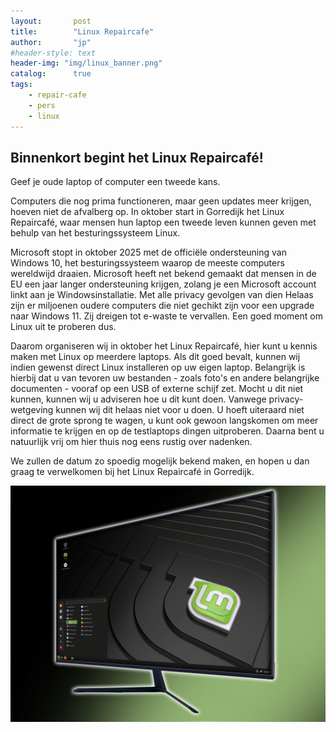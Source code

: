 ```yaml
---
layout:       post
title:        "Linux Repaircafe"
author:       "jp"
#header-style: text
header-img: "img/linux_banner.png"
catalog:      true
tags:
    - repair-cafe
    - pers
    - linux
---
```


## Binnenkort begint het Linux Repaircafé!

Geef je oude laptop of computer een tweede kans. 

Computers die nog prima functioneren, maar geen updates meer krijgen, hoeven niet de afvalberg op. In oktober start in Gorredijk het Linux Repaircafé, waar mensen hun laptop een tweede leven kunnen geven met behulp van het besturingssysteem Linux.

Microsoft stopt in oktober 2025 met de officiële ondersteuning van Windows 10, het besturingssysteem waarop de meeste computers wereldwijd draaien. Microsoft heeft net bekend gemaakt dat mensen in de EU een jaar langer ondersteuning krijgen, zolang je een Microsoft account linkt aan je Windowsinstallatie. Met alle privacy gevolgen van dien 
Helaas zijn er miljoenen oudere computers die niet gechikt zijn voor een upgrade naar Windows 11. Zij dreigen tot e-waste te vervallen. Een goed moment om Linux uit te proberen dus.

Daarom organiseren wij in oktober het Linux Repaircafé, hier kunt u kennis maken met Linux op meerdere laptops. Als dit goed bevalt, kunnen wij indien gewenst direct Linux installeren op uw eigen laptop. Belangrijk is hierbij dat u van tevoren uw bestanden - zoals foto's en andere belangrijke documenten - vooraf op een USB of externe schijf zet. Mocht u dit niet kunnen, kunnen wij u adviseren hoe u dit kunt doen. 
Vanwege privacy-wetgeving kunnen wij dit helaas niet voor u doen. U hoeft uiteraard niet direct de grote sprong te wagen, u kunt ook gewoon langskomen om meer informatie te krijgen en op de testlaptops dingen uitproberen. Daarna bent u natuurlijk vrij om hier thuis nog eens rustig over nadenken.

We zullen de datum zo spoedig mogelijk bekend maken, en hopen u dan graag te verwelkomen bij het Linux Repaircafé in Gorredijk.

![Foto van de desktop van Linux Mint](img/linux_mint.jpg)
